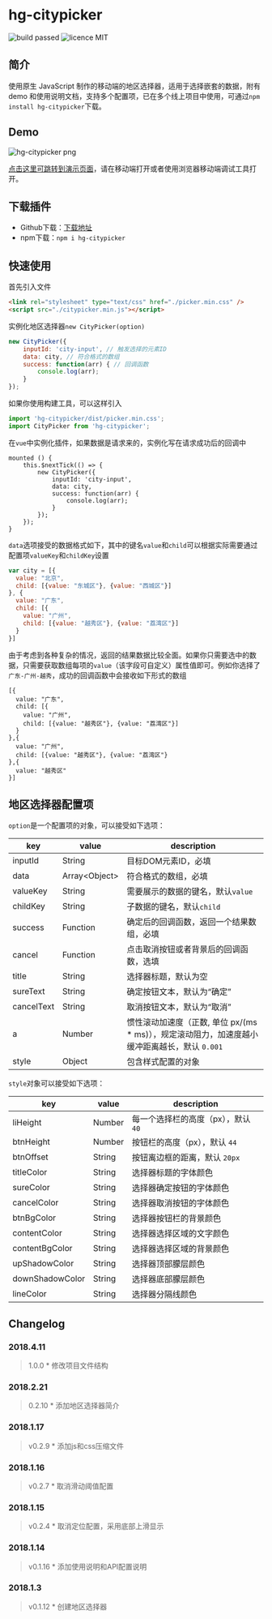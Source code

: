 # hg-citypicker
![build passed](https://img.shields.io/badge/build-passed-brightgreen.svg)
![licence MIT](https://img.shields.io/badge/licence-MIT-orange.svg)

## 简介
使用原生 JavaScript 制作的移动端的地区选择器，适用于选择嵌套的数据，附有 demo 和使用说明文档，支持多个配置项，已在多个线上项目中使用，可通过`npm install hg-citypicker`下载。

## Demo
![hg-citypicker png](http://olislpb6q.bkt.clouddn.com/hg-citypicker2.png)

[点击这里可跳转到演示页面](https://hamger.github.io/demo/citypicker/citypicker.html)，请在移动端打开或者使用浏览器移动端调试工具打开。

## 下载插件
* Github下载：[下载地址](https://github.com/hamger/hg-citypicker)
* npm下载：`npm i hg-citypicker`

## 快速使用
首先引入文件
```html
<link rel="stylesheet" type="text/css" href="./picker.min.css" />
<script src="./citypicker.min.js"></script>
```
实例化地区选择器`new CityPicker(option)`
```js
new CityPicker({
    inputId: 'city-input', // 触发选择的元素ID
    data: city, // 符合格式的数组
    success: function(arr) { // 回调函数
        console.log(arr);
    }
});
```

如果你使用构建工具，可以这样引入
```js
import 'hg-citypicker/dist/picker.min.css';
import CityPicker from 'hg-citypicker';
```
在`vue`中实例化插件，如果数据是请求来的，实例化写在请求成功后的回调中
```
mounted () {
    this.$nextTick(() => {
        new CityPicker({
            inputId: 'city-input',
            data: city,
            success: function(arr) {
                console.log(arr);
            }
        });
    });
}
```
`data`选项接受的数据格式如下，其中的键名`value`和`child`可以根据实际需要通过配置项`valueKey`和`childKey`设置
```js
var city = [{
  value: "北京",
  child: [{value: "东城区"}, {value: "西城区"}]
}, {
  value: "广东",
  child: [{
    value: "广州",
    child: [{value: "越秀区"}, {value: "荔湾区"}]
  }
}]
```
由于考虑到各种复杂的情况，返回的结果数据比较全面。如果你只需要选中的数据，只需要获取数组每项的`value`（该字段可自定义）属性值即可。例如你选择了`广东-广州-越秀`，成功的回调函数中会接收如下形式的数组
```
[{
  value: "广东",
  child: [{
    value: "广州",
    child: [{value: "越秀区"}, {value: "荔湾区"}]
  }
},{
  value: "广州",
  child: [{value: "越秀区"}, {value: "荔湾区"}
},{
  value: "越秀区"
}]
```
## 地区选择器配置项
`option`是一个配置项的对象，可以接受如下选项：

key | value | description
--------|------|-----
inputId | String | 目标DOM元素ID，必填
data | Array\<Object\> | 符合格式的数组，必填
valueKey | String | 需要展示的数据的键名，默认`value`
childKey | String | 子数据的键名，默认`child`
success | Function  |  确定后的回调函数，返回一个结果数组，必填
cancel | Function  |  点击取消按钮或者背景后的回调函数，选填
title | String | 选择器标题，默认为空
sureText | String | 确定按钮文本，默认为“确定”
cancelText | String | 取消按钮文本，默认为“取消”
a | Number | 惯性滚动加速度（正数, 单位 px/(ms * ms)），规定滚动阻力，加速度越小缓冲距离越长，默认 `0.001`
style | Object | 包含样式配置的对象

`style`对象可以接受如下选项：

key | value | description
--------|------|-----
liHeight | Number | 每一个选择栏的高度（px），默认 `40`
btnHeight | Number | 按钮栏的高度（px），默认 `44`
btnOffset | String | 按钮离边框的距离，默认 `20px`
titleColor | String | 选择器标题的字体颜色
sureColor | String | 选择器确定按钮的字体颜色
cancelColor | String | 选择器取消按钮的字体颜色
btnBgColor | String | 选择器按钮栏的背景颜色
contentColor | String | 选择器选择区域的文字颜色
contentBgColor | String | 选择器选择区域的背景颜色
upShadowColor | String | 选择器顶部朦层颜色
downShadowColor | String | 选择器底部朦层颜色
lineColor | String | 选择器分隔线颜色

## Changelog
### 2018.4.11
> 1.0.0 * 修改项目文件结构

### 2018.2.21
> 0.2.10 * 添加地区选择器简介

### 2018.1.17
> v0.2.9 * 添加js和css压缩文件

### 2018.1.16
> v0.2.7 * 取消滑动阈值配置

### 2018.1.15
> v0.2.4 * 取消定位配置，采用底部上滑显示

### 2018.1.14
> v0.1.16 * 添加使用说明和API配置说明

### 2018.1.3
> v0.1.12 * 创建地区选择器
